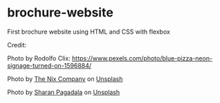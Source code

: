 # brochure-website

First brochure website using HTML and CSS with flexbox

Credit:

Photo by Rodolfo Clix: https://www.pexels.com/photo/blue-pizza-neon-signage-turned-on-1596884/

Photo by <a href="https://unsplash.com/@thenixcompany?utm_source=unsplash&utm_medium=referral&utm_content=creditCopyText">The Nix Company</a> on <a href="https://unsplash.com/s/photos/new-york-pizza?utm_source=unsplash&utm_medium=referral&utm_content=creditCopyText">Unsplash</a>

Photo by <a href="https://unsplash.com/@shaarannnnn?utm_source=unsplash&utm_medium=referral&utm_content=creditCopyText">Sharan Pagadala</a> on <a href="https://unsplash.com/photos/V8F8qYxkb_0?utm_source=unsplash&utm_medium=referral&utm_content=creditCopyText">Unsplash</a>
